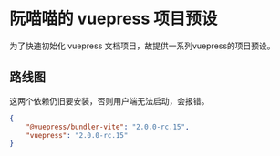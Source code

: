 # 阮喵喵的 vuepress 项目预设

为了快速初始化 vuepress 文档项目，故提供一系列vuepress的项目预设。

## 路线图

这两个依赖仍旧要安装，否则用户端无法启动，会报错。

```json
{
	"@vuepress/bundler-vite": "2.0.0-rc.15",
	"vuepress": "2.0.0-rc.15"
}
```
